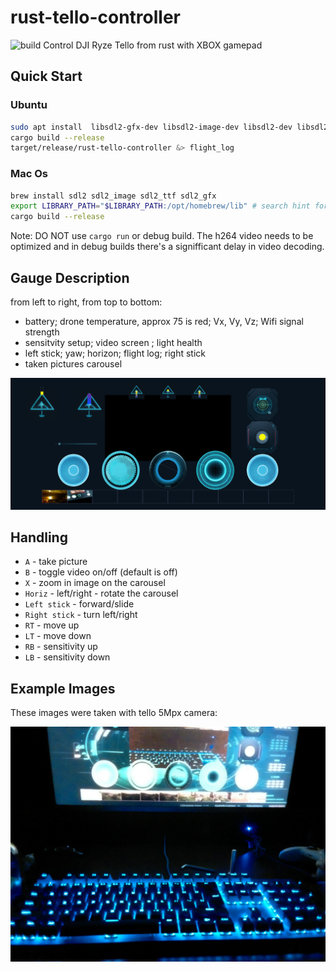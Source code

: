 # rust-tello-controller

![build](https://github.com/mixaal/rust-tello-contoller/actions/workflows/rust.yml/badge.svg)
Control DJI Ryze Tello from rust with XBOX gamepad

## Quick Start

### Ubuntu

```bash
sudo apt install  libsdl2-gfx-dev libsdl2-image-dev libsdl2-dev libsdl2-ttf-dev
cargo build --release
target/release/rust-tello-controller &> flight_log
```

### Mac Os
```bash
brew install sdl2 sdl2_image sdl2_ttf sdl2_gfx
export LIBRARY_PATH="$LIBRARY_PATH:/opt/homebrew/lib" # search hint for linker
cargo build --release
```

Note: DO NOT use `cargo run` or debug build. The h264 video needs to be optimized and in debug builds 
there's a signifficant delay in video decoding.

## Gauge Description

from left to right, from top to bottom:
* battery;  drone temperature, approx 75 is red; Vx, Vy, Vz;  Wifi signal strength
* sensitvity setup; video screen ;  light health 
* left stick; yaw; horizon; flight log; right stick
* taken pictures carousel


![ui](doc/ui.png)


## Handling

* `A` - take picture
* `B` - toggle video on/off (default is off)
* `X` - zoom in image on the carousel
* `Horiz` - left/right - rotate the carousel
* `Left stick` - forward/slide
* `Right stick` - turn left/right
* `RT` - move up
* `LT` - move down
* `RB` - sensitivity up
* `LB` - sensitivity down

## Example Images

These images were taken with tello 5Mpx camera:

![image01](doc/pic_0044.jpg)